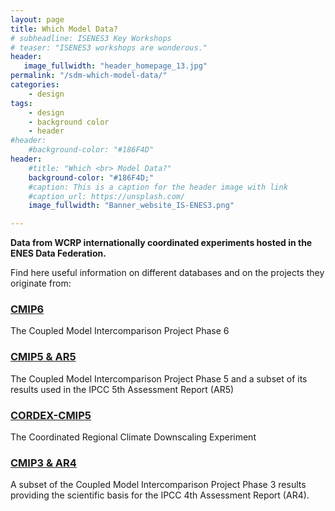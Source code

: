 ```yaml
---
layout: page
title: Which Model Data?
# subheadline: ISENES3 Key Workshops
# teaser: "ISENES3 workshops are wonderous."
header:
   image_fullwidth: "header_homepage_13.jpg"
permalink: "/sdm-which-model-data/"
categories:
    - design
tags:
    - design
    - background color
    - header
#header:
    #background-color: "#186F4D"
header:
    #title: "Which <br> Model Data?"
    background-color: "#186F4D;"
    #caption: This is a caption for the header image with link
    #caption_url: https://unsplash.com/
    image_fullwidth: "Banner_website_IS-ENES3.png"

---
```


**Data from WCRP internationally coordinated experiments hosted in the ENES Data Federation.**

Find here useful information on different databases and on the projects they originate from:

### [CMIP6](https://is-enes3.github.io/IS-ENES-Website/sdm-which-model-data-detailed#cmip6-detailed)
The Coupled Model Intercomparison Project Phase 6

### [CMIP5 & AR5](https://is-enes3.github.io/IS-ENES-Website/sdm-which-model-data-detailed#cmip5-detailed)
The Coupled Model Intercomparison Project Phase 5 and a subset of its results used in the IPCC 5th Assessment Report (AR5)

### [CORDEX-CMIP5](https://is-enes3.github.io/IS-ENES-Website/sdm-which-model-data-detailed#cordex-detailed)
The Coordinated Regional Climate Downscaling Experiment

### [CMIP3 & AR4](https://is-enes3.github.io/IS-ENES-Website/sdm-which-model-data-detailed#cmip3-detailed)
A subset of the Coupled Model Intercomparison Project Phase 3 results providing the scientific basis for the IPCC 4th Assessment Report (AR4).

